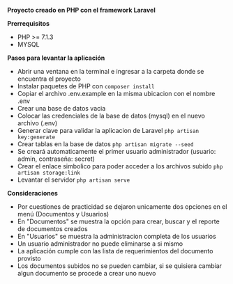 **Proyecto creado en PHP con el framework Laravel**

**Prerrequisitos**
-   PHP >= 7.1.3
-   MYSQL

**Pasos para levantar la aplicación**
-   Abrir una ventana en la terminal e ingresar a la carpeta donde se encuentra el proyecto
-   Instalar paquetes de PHP con `composer install`
-   Copiar el archivo .env.example en la misma ubicacion con el nombre .env
-   Crear una base de datos vacia
-   Colocar las credenciales de la base de datos (mysql) en el nuevo archivo (.env)
-   Generar clave para validar la aplicacion de Laravel `php artisan key:generate`
-   Crear tablas en la base de datos `php artisan migrate --seed`
-   Se creará automaticamente el primer usuario administrador (usuario: admin, contraseña: secret)
-   Crear el enlace simbolico para poder acceder a los archivos subido `php artisan storage:link`
-   Levantar el servidor `php artisan serve`


**Consideraciones**
-   Por cuestiones de practicidad se dejaron unicamente dos opciones en el menú (Documentos y Usuarios)
-   En "Documentos" se muestra la opción para crear, buscar y el reporte de documentos creados
-   En "Usuarios" se muestra la administracion completa de los usuarios
-   Un usuario administrador no puede eliminarse a si mismo
-   La aplicación cumple con las lista de requerimientos del documento provisto
-   Los documentos subidos no se pueden cambiar, si se quisiera cambiar algun documento se procede a crear uno nuevo
